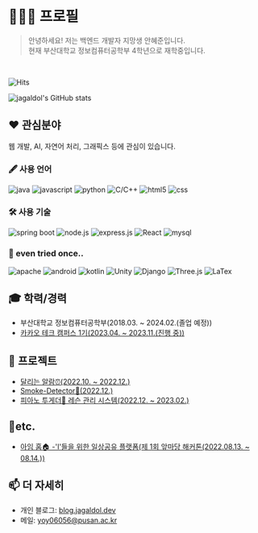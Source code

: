 # 🧑🏻‍💻 프로필
> 안녕하세요! 저는 백엔드 개발자 지망생 안혜준입니다.    
> 현재 부산대학교 정보컴퓨터공학부 4학년으로 재학중입니다.

<br/>

![Hits](https://hits.seeyoufarm.com/api/count/incr/badge.svg?url=https%3A%2F%2Fgithub.com%2Fjagaldol)

![jagaldol's GitHub stats](https://github-readme-stats.vercel.app/api?username=jagaldol&count_private=true&show_icons=true&hide_border=true)

## ❤️ 관심분야
웹 개발, AI, 자연어 처리, 그래픽스 등에 관심이 있습니다.

### 🖋️ 사용 언어
![java](https://img.shields.io/badge/-Java-ED8B00?style=for-the-badge&logo=java)
![javascript](https://img.shields.io/badge/-JavaScript-f7e018?style=for-the-badge&logo=javascript&logoColor=black)
![python](https://img.shields.io/badge/-Python-2b5b84?style=for-the-badge&logo=python&logoColor=white)
![C/C++](https://img.shields.io/badge/-C/C++-00427E?style=for-the-badge&logo=c%2B%2B)
![html5](https://img.shields.io/badge/-HTML5-E14921?style=for-the-badge&logo=html5&logoColor=white)
![css](https://img.shields.io/badge/-CSS3-006EBA?style=for-the-badge&logo=css3&logoColor=white)

### 🛠️ 사용 기술
![spring boot](https://img.shields.io/badge/Spring%20boot-6DB33F?style=for-the-badge&logo=springboot&logoColor=white)
![node.js](https://img.shields.io/badge/Node.js-43853D?style=for-the-badge&logo=node.js&logoColor=white)
![express.js](https://img.shields.io/badge/Express.js-aeaeae?style=for-the-badge&logo=express)
![React](https://img.shields.io/badge/-React-222222?style=for-the-badge&logo=react)
![mysql](https://img.shields.io/badge/MySQL-005C84?style=for-the-badge&logo=mysql&logoColor=white)

### 👀 even tried once..
![apache](https://img.shields.io/badge/Apache-C92037?style=for-the-badge&logo=apache&logoColor=white)
![android](https://img.shields.io/badge/Android-3ddc84?style=for-the-badge&logo=android&logoColor=white)
![kotlin](https://img.shields.io/badge/-Kotlin-7f52ff?style=for-the-badge&logo=kotlin&logoColor=white)
![Unity](https://img.shields.io/badge/-Unity-292929?style=for-the-badge&logo=unity&logoColor=white)
![Django](https://img.shields.io/badge/-Django-2BA977?style=for-the-badge&logo=django&logoColor=white)
![Three.js](https://img.shields.io/badge/-Three.js-222222?style=for-the-badge&logo=threedotjs&logoColor=white)
![LaTex](https://img.shields.io/badge/-LaTex-008080?style=for-the-badge&logo=latex&logoColor=white)

## 🎓 학력/경력
* 부산대학교 정보컴퓨터공학부(2018.03. ~ 2024.02.(졸업 예정))
* [카카오 테크 캠퍼스 1기(2023.04. ~ 2023.11.(진행 중))](https://www.kakaotechcampus.com)

## 🚀 프로젝트
* [달리는 알람⏰(2022.10. ~ 2022.12.)](https://github.com/jagaldol/running-alarm)
* [Smoke-Detector🚬(2022.12.)](https://github.com/jagaldol/smoke-detector)
* [피아노 투게더🎹 레슨 관리 시스템(2022.12. ~ 2023.02.)](https://fast-kilogram-f15.notion.site/38cd8462261f4843abf4802d55e4435d)

## 📌etc.
* [아임 홈🏠 -'I'들을 위한 일상공유 플랫폼(제 1회 앞마당 해커톤(2022.08.13. ~ 08.14.))](https://github.com/jagaldol/ImHome)

## 📫 더 자세히
* 개인 블로그: [blog.jagaldol.dev](https://blog.jagaldol.dev)
* 메일: [yoy06056@pusan.ac.kr](mailto:yoy06056@pusan.ac.kr)
